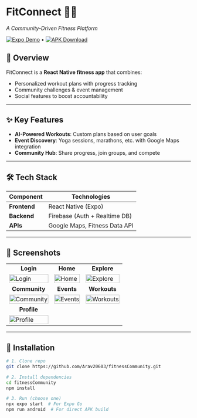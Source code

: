 # FitConnect 🏋️‍♂️  
*A Community-Driven Fitness Platform*  

[![Expo Demo](https://img.shields.io/badge/Expo-Demo-blue)](https://expo.dev/your-project-link) • 
[![APK Download](https://img.shields.io/badge/Android-APK-brightgreen)](https://drive.google.com/your-link)

## 📌 Overview  
FitConnect is a **React Native fitness app** that combines:  
- Personalized workout plans with progress tracking  
- Community challenges & event management  
- Social features to boost accountability  

---

## ✨ Key Features  
- **AI-Powered Workouts**: Custom plans based on user goals  
- **Event Discovery**: Yoga sessions, marathons, etc. with Google Maps integration  
- **Community Hub**: Share progress, join groups, and compete  

---

## 🛠️ Tech Stack  
| Component       | Technologies |  
|-----------------|--------------|  
| **Frontend**    | React Native (Expo) |  
| **Backend**     | Firebase (Auth + Realtime DB) |  
| **APIs**        | Google Maps, Fitness Data API |  

---

## 📸 Screenshots  
<table>
  <tr align="center">
    <td><b>Login</b></td>
    <td><b>Home</b></td>
    <td><b>Explore</b></td>
  </tr>
  <tr>
    <td><img src="https://github.com/user-attachments/assets/2dd9e9bf-aeae-454f-b13d-f92096887b89" width="100%" alt="Login"></td>
    <td><img src="https://github.com/user-attachments/assets/bf3957a5-f829-4a06-9d84-79829ee1cb25" width="100%" alt="Home"></td>
    <td><img src="https://github.com/user-attachments/assets/f4a626f0-7857-48ef-85e0-de471a311ac9" width="100%" alt="Explore"></td>
  </tr>
  <tr align="center">
    <td><b>Community</b></td>
    <td><b>Events</b></td>
    <td><b>Workouts</b></td>
  </tr>
  <tr>
    <td><img src="https://github.com/user-attachments/assets/e700dbab-0012-47a6-86fa-6944aba75dda" width="100%" alt="Community"></td>
    <td><img src="https://github.com/user-attachments/assets/84d4b8fd-7425-4be3-8415-3425d51cd2b5" width="100%" alt="Events"></td>
    <td><img src="https://github.com/user-attachments/assets/1a560512-d6a7-45d2-af65-93b08e179548" width="100%" alt="Workouts"></td>
  </tr>
  <tr align="center">
    <td colspan="1"><b>Profile</b></td>
  </tr>
  <tr>
    <td colspan="1"><img src="https://github.com/user-attachments/assets/79427e7d-c2dc-4f61-8c8d-cd489cdbde1f" width="100%" alt="Profile"></td>
  </tr>
</table>

---

## 🚀 Installation  
```bash
# 1. Clone repo
git clone https://github.com/Arav20603/fitnessCommunity.git

# 2. Install dependencies
cd fitnessCommunity
npm install

# 3. Run (choose one)
npx expo start  # For Expo Go
npm run android  # For direct APK build
